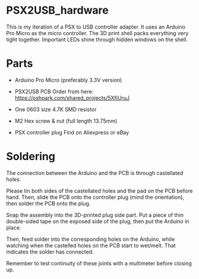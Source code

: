 # PSX2USB_hardware

This is my iteration of a PSX to USB controller adapter. It uses an Arduino Pro Micro as the micro controller. The 3D print shell packs everything very tight together. Important LEDs shine through hidden windows on the shell.

Parts
============
- Arduino Pro Micro (preferably 3.3V version)

- PSX2USB PCB
Order from here: https://oshpark.com/shared_projects/5XfiUruJ

- One 0603 size 4.7K SMD resistor

- M2 Hex screw & nut (full length 13.75mm)

- PSX controller plug
Find on Aliexpress or eBay

Soldering
============
The connection between the Arduino and the PCB is through castellated holes.

Please tin both sides of the castellated holes and the pad on the PCB before hand. Then, slide the PCB onto the controller plug (mind the orientation), then solder the PCB onto the plug.

Snap the assembly into the 3D-printed plug side part. Put a piece of thin double-sided tape on the exposed side of the plug, then put the Arduino in place.

Then, feed solder into the corresponding holes on the Arduino, while watching when the castelled holes on the PCB start to wet/melt. That indicates the solder has connected.

Remember to test continuity of these joints with a multimeter before closing up.

